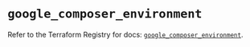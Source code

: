# `google_composer_environment`

Refer to the Terraform Registry for docs: [`google_composer_environment`](https://registry.terraform.io/providers/hashicorp/google-beta/6.7.0/docs/resources/google_composer_environment).
